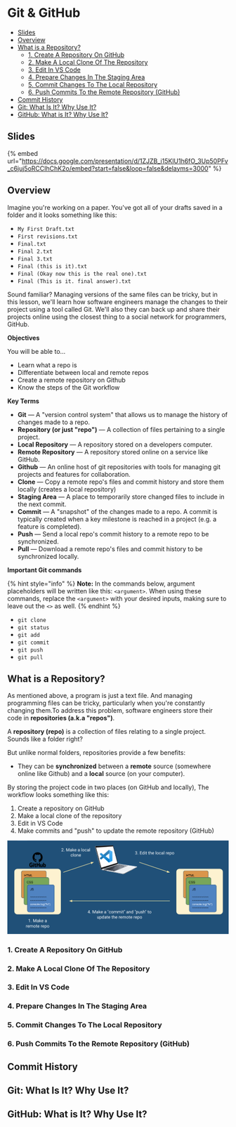 # Git & GitHub

- [Slides](#slides)
- [Overview](#overview)
- [What is a Repository?](#what-is-a-repository)
  - [1. Create A Repository On GitHub](#1-create-a-repository-on-github)
  - [2. Make A Local Clone Of The Repository](#2-make-a-local-clone-of-the-repository)
  - [3. Edit In VS Code](#3-edit-in-vs-code)
  - [4. Prepare Changes In The Staging Area](#4-prepare-changes-in-the-staging-area)
  - [5. Commit Changes To The Local Repository](#5-commit-changes-to-the-local-repository)
  - [6. Push Commits To the Remote Repository (GitHub)](#6-push-commits-to-the-remote-repository-github)
- [Commit History](#commit-history)
- [Git: What Is It? Why Use It?](#git-what-is-it-why-use-it)
- [GitHub: What is It? Why Use It?](#github-what-is-it-why-use-it)

<!-- ## Watch -->
<!-- {% embed url="" %} -->

## Slides

{% embed url="https://docs.google.com/presentation/d/1ZJZB_i15KlU1h6fO_3Up50PFv_c6juj5oRCCIhChK2o/embed?start=false&loop=false&delayms=3000" %}


## Overview

Imagine you're working on a paper. You've got all of your drafts saved in a folder and it looks something like this:

- `My First Draft.txt`
- `First revisions.txt`
- `Final.txt`
- `Final 2.txt`
- `Final 3.txt`
- `Final (this is it).txt`
- `Final (Okay now this is the real one).txt`
- `Final (This is it. final answer).txt`

Sound familiar? Managing versions of the same files can be tricky, but in this lesson, we'll learn how software engineers manage the changes to their project using a tool called Git. We'll also they can back up and share their projects online using the closest thing to a social network for programmers, GitHub.

**Objectives**

You will be able to…
* Learn what a repo is
* Differentiate between local and remote repos
* Create a remote repository on Github
* Know the steps of the Git workflow

**Key Terms**

* **Git** — A "version control system" that allows us to manage the history of changes made to a repo.
* **Repository (or just "repo")** — A collection of files pertaining to a single project.
* **Local Repository** — A repository stored on a developers computer.
* **Remote Repository** — A repository stored online on a service like GitHub.
* **Github** — An online host of git repositories with tools for managing git projects and features for collaboration.
* **Clone** — Copy a remote repo's files and commit history and store them locally (creates a local repository)
* **Staging Area** — A place to temporarily store changed files to include in the next commit.
* **Commit** — A "snapshot" of the changes made to a repo. A commit is typically created when a key milestone is reached in a project (e.g. a feature is completed).
* **Push** — Send a local repo's commit history to a remote repo to be synchronized.
* **Pull** — Download a remote repo's files and commit history to be synchronized locally.

**Important Git commands**

{% hint style="info" %}
**Note:** In the commands below, argument placeholders will be written like this: `<argument>`. When using these commands, replace the `<argument>` with your desired inputs, making sure to leave out the `<>` as well.
{% endhint %}

* `git clone`
* `git status`
* `git add`
* `git commit`
* `git push`
* `git pull`

## What is a Repository?

As mentioned above, a program is just a text file. And managing programming files can be tricky, particularly when you're constantly changing them.To address this problem, software engineers store their code in **repositories (a.k.a "repos")**.

A **repository (repo)** is a collection of files relating to a single project. Sounds like a folder right?

But unlike normal folders, repositories provide a few benefits:
* They can be **synchronized** between a **remote** source (somewhere online like Github) and a **local** source (on your computer).

By storing the project code in two places (on GitHub and locally), 
The workflow looks something like this:

1. Create a repository on GitHub
2. Make a local clone of the repository
3. Edit in VS Code
4. Make commits and "push" to update the remote repository (GitHub)

![alt text](./img/repo-workflow.png)


### 1. Create A Repository On GitHub
### 2. Make A Local Clone Of The Repository
### 3. Edit In VS Code
### 4. Prepare Changes In The Staging Area
### 5. Commit Changes To The Local Repository
### 6. Push Commits To the Remote Repository (GitHub)

## Commit History

## Git: What Is It? Why Use It?

## GitHub: What is It? Why Use It?